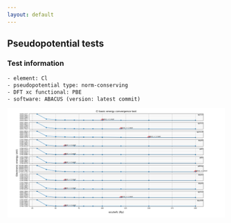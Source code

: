 ```yaml
---
layout: default
---
```


## Pseudopotential tests
### Test information
    - element: Cl
    - pseudopotential type: norm-conserving
    - DFT xc functional: PBE
    - software: ABACUS (version: latest commit)
    
<p align="center">
    <img src="Cl.png" class="plain-figure">
</p>  